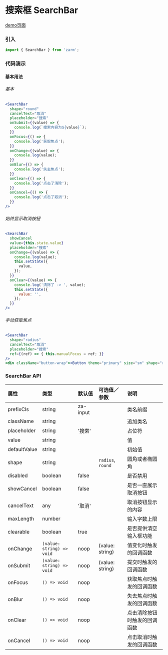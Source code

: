 # 搜索框 SearchBar

[demo页面](https://zhongantecheng.github.io/zarm/#/searchBar)

### 引入

```js
import { SearchBar } from 'zarm';
```

### 代码演示

#### 基本用法

###### 基本
```jsx
<SearchBar
  shape="round"
  cancelText="取消"
  placeholder="搜索"
  onSubmit={(value) => {
    console.log(`搜索内容为${value}`);
  }}
  onFocus={() => {
    console.log('获取焦点');
  }}
  onChange={(value) => {
    console.log(value);
  }}
  onBlur={() => {
    console.log('失去焦点');
  }}
  onClear={() => {
    console.log('点击了清除');
  }}
  onCancel={() => {
    console.log('点击了取消');
  }}
/>
```

###### 始终显示取消按钮
```jsx
<SearchBar
  showCancel
  value={this.state.value}
  placeholder="搜索"
  onChange={(value) => {
    console.log(value);
    this.setState({
      value,
    });
  }}
  onClear={(value) => {
    console.log('清除了 -> ', value);
    this.setState({
      value: '',
    });
  }}
/>
```

###### 手动获取焦点
```jsx
<SearchBar
  shape="radius"
  cancelText="取消"
  placeholder="搜索"
  ref={(ref) => { this.manualFocus = ref; }}
/>
<div className="button-wrap"><Button theme="primary" size="sm" shape="radius" onClick={() => { console.log(this.manualFocus); this.manualFocus.focus(); }}>点击获取焦点</Button></div>
```


### SearchBar API

| 属性 | 类型 | 默认值 | 可选值／参数 | 说明 |
| :--- | :--- | :--- | :--- | :--- |
| prefixCls | string | za-input | | 类名前缀 |
| className | string | | | 追加类名 |
| placeholder | string | '搜索' | | 占位符 |
| value | string | | | 值 |
| defaultValue | string |  | | 初始值 |
| shape | string | | `radius`, `round` | 圆角或者椭圆角 |
| disabled | boolean | false | | 是否禁用 |
| showCancel | boolean | false | | 是否一直展示取消按钮 |
| cancelText | any | '取消' | | 取消按钮显示的内容 |
| maxLength | number | | | 输入字数上限 |
| clearable | boolean | true | | 是否提供清空输入框功能 |
| onChange | <code>(value: string) => void</code> | noop | \(value: string\) | 值变化时触发的回调函数 |
| onSubmit | <code>(value: string) => void</code> | noop | \(value: string\) | 提交时触发的回调函数 |
| onFocus | <code>() => void</code> | noop | | 获取焦点时触发的回调函数 |
| onBlur | <code>() => void</code> | noop | | 失去焦点时触发的回调函数 |
| onClear | <code>() => void</code> | noop | | 点击清除按钮时触发的回调函数 |
| onCancel | <code>() => void</code> | noop | | 点击取消时触发的回调函数 |
